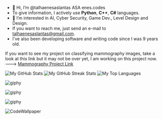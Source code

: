 
- 👋 Hi, I’m @talhaenesaslantas ASA enes.codes
- To give information, I actively use **Python**, **C++**, **C#** languages.
- 👀 I’m interested in AI, Cyber Security, Game Dev., Level Design and Design.
- If you want to reach me, just send an e-mail to talhaenesaslantas@gmail.com.
- I've also been developing software and writing code since I was 9 years old.
  
If you want to see my project on classifying mammography images, take a look at this link but it may not be over yet, I am working on this project now. ---> [Mammography Project Link](https://github.com/talhaenesaslantas/MammographyImageClassification2024)

![My GitHub Stats](https://github-readme-stats.vercel.app/api?username=talhaenesaslantas&show_icons=true&theme=blueberry_duo) ![My GitHub Streak Stats](https://github-readme-streak-stats.herokuapp.com/?user=talhaenesaslantas&theme=blueberry_duo) ![My Top Languages](https://github-readme-stats.vercel.app/api/top-langs/?username=talhaenesaslantas&layout=compact&theme=blueberry_duo)

![giphy](https://i.giphy.com/media/v1.Y2lkPTc5MGI3NjExNzRlNTF1aHhiZTh4ZzRjOGw4cDE0OWJwdzYzZTkxaW1wa25iMTlqbCZlcD12MV9pbnRlcm5hbF9naWZfYnlfaWQmY3Q9Zw/HLB0nLA36GCCo6JuB5/giphy.gif)

![giphy](https://i.giphy.com/media/v1.Y2lkPTc5MGI3NjExOW5jZjcxczN0azcwbjVrNm5vazRpajlwMGt6ZmxjMTU5dDMwZ2R6bCZlcD12MV9pbnRlcm5hbF9naWZfYnlfaWQmY3Q9Zw/3o8dFjB7T9lNldqliM/giphy.gif)

![giphy](https://i.giphy.com/media/v1.Y2lkPTc5MGI3NjExZDF5bGdsMjJ6ZXBtb2ppeDRlZnQwbGdyeTMxdDU3N2swZXdnYnVodCZlcD12MV9pbnRlcm5hbF9naWZfYnlfaWQmY3Q9Zw/3o8dFn5CXJlCV9ZEsg/giphy.gif)



![CodeWallpaper](https://preview.redd.it/gk4cplcv63v61.png?width=1080&crop=smart&auto=webp&s=e77caa9b2956f1cbadf04a949222de4ef5d981b6)
